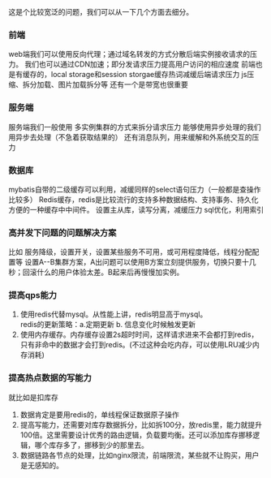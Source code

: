  这是个比较宽泛的问题，我们可以从一下几个方面去细分。
### 前端
web端我们可以使用反向代理；通过域名转发的方式分散后端实例接收请求的压力。
我们也可以通过CDN加速；即分发请求压力提高用户访问的相应速度
前端也是有缓存的，local storage和session storgae缓存热词减缓后端请求压力
js压缩、拆分加载、图片加载拆分等
还有一个是带宽也很重要

### 服务端
服务端我们一般使用 多实例集群的方式来拆分请求压力
能够使用异步处理的我们用异步去处理（不急着获取结果的）
还有消息队列，用来缓解和外系统交互的压力


### 数据库
mybatis自带的二级缓存可以利用，减缓同样的select语句压力（一般都是查操作比较多）
Redis缓存，redis是比较流行的支持多种数据结构、支持事务、持久化方便的一种缓存中中间件。
设置主从库，读写分离，减缓压力
sql优化，利用索引

### 高并发下问题的问题解决方案
比如 服务降级，设置开关，设置某些服务不可用，或可用程度降低，线程分配配置等
设置A--B集群方案，A出问题可以使用B方案立刻提供服务，切换只要十几秒；回滚什么的用户体验太差。B起来后再慢慢加实例。


### 提高qps能力
1. 使用redis代替mysql。从性能上讲，redis明显高于mysql。  
redis的更新策略：a.定期更新 b. 信息变化时候触发更新
2. 使用内存缓存。内存缓存设置2s超时时间，这样请求进来不会都打到redis，只有非命中的数据才会打到redis。(不过这种会吃内存，可以使用LRU减少内存消耗)


### 提高热点数据的写能力
就比如是扣库存  
1. 数据肯定是要用redis的，单线程保证数据原子操作
2. 提高写能力，还需要对库存数据拆分，比如拆100分，放redis里，能力就提升100倍。这里需要设计优秀的路由逻辑，负载要均衡。还可以添加库存挪移逻辑，哪个库存多了，挪移到少的那里去。
3. 数据链路各节点的处理，比如nginx限流，前端限流，某些就不让购买，用户是无感知的。
